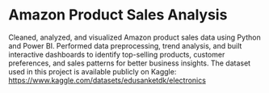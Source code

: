 # Amazon Product Sales Analysis
Cleaned, analyzed, and visualized Amazon product sales data using Python and Power BI. Performed data preprocessing, trend analysis, and built interactive dashboards to identify top-selling products, customer preferences, and sales patterns for better business insights.
The dataset used in this project is available publicly on Kaggle: https://www.kaggle.com/datasets/edusanketdk/electronics
